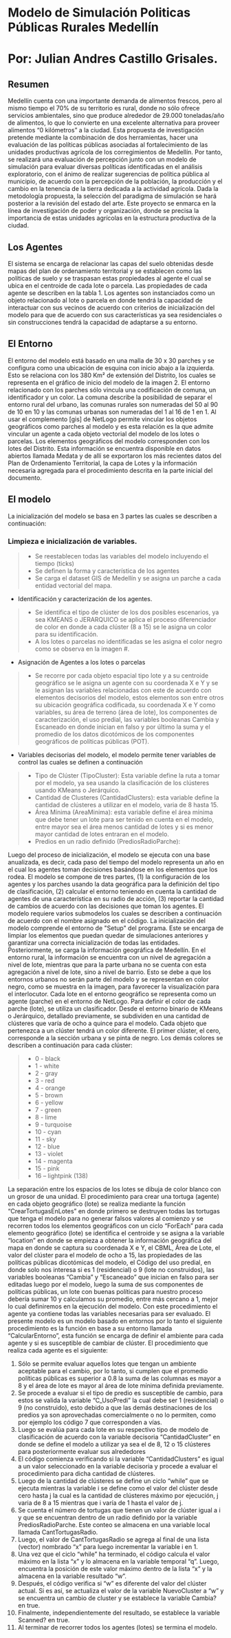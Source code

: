 # Modelo de Simulación Politicas Públicas Rurales Medellín
# Por: Julian Andres Castillo Grisales.
## Resumen

Medellín cuenta con una importante demanda de alimentos frescos, pero al mismo tiempo el 70% de su territorio es rural, donde no sólo ofrece servicios ambientales, sino que produce alrededor de 29.000 toneladas/año de alimentos, lo que lo convierte en una excelente alternativa para proveer alimentos “0 kilómetros” a la ciudad.
Esta propuesta de investigación pretende mediante la combinación de dos herramientas, hacer una evaluación de las políticas públicas asociadas al fortalecimiento de las unidades productivas agrícola de los corregimientos de Medellín. Por tanto, se realizará una evaluación de percepción junto con un modelo de simulación para evaluar diversas políticas identificadas en el análisis exploratorio, con el ánimo de realizar sugerencias de política pública al municipio, de acuerdo con la percepción de la población, la producción y el cambio en la tenencia de la tierra dedicada a la actividad agrícola. Dada la metodología propuesta, la selección del paradigma de simulación se hará posterior a la revisión del estado del arte.
Este proyecto se enmarca en la línea de investigación de poder y organización, donde se precisa la importancia de estas unidades agrícolas en la estructura productiva de la ciudad.


## Los Agentes

El sistema se encarga de relacionar las capas del suelo obtenidas desde mapas del plan de ordenamiento territorial y se establecen como las políticas de suelo y se traspasan estas propiedades al agente el cual se ubica en el centroide de cada lote o parcela. Las propiedades de cada agente se describen en la tabla 1.
 Los agentes son instanciados como un objeto relacionado al lote o parcela en donde tendrá la capacidad de interactuar con sus vecinos de acuerdo con criterios de inicialización del modelo para que de acuerdo con sus características ya sea residenciales o sin construcciones tendrá la capacidad de adaptarse a su entorno.


## El Entorno

El entorno del modelo está basado en una malla de 30 x 30 parches y se configura como una ubicación de esquina con inicio abajo a la izquierda. Esto se relaciona con los 380 Km² de extensión del Distrito, los cuales se representa en el gráfico de inicio del modelo de la imagen 2. El entorno relacionado con los parches sólo vincula una codificación de comuna, un identificador y un color. La comuna describe la posibilidad de separar el entorno rural del urbano, las comunas rurales son numeradas del 50 al 90 de 10 en 10 y las comunas urbanas son numeradas del 1 al 16 de 1 en 1. Al usar el complemento [gis] de NetLogo permite vincular los objetos geográficos como parches al modelo y es esta relación es la que admite vincular un agente a cada objeto vectorial del modelo de los lotes o parcelas. Los elementos geográficos del modelo corresponden con los lotes del Distrito. Esta información se encuentra disponible en datos abiertos llamada Medata y de allí se exportaron los más recientes datos del Plan de Ordenamiento Territorial, la capa de Lotes y la información necesaria agregada para el procedimiento descrita en la parte inicial del documento.

## El modelo

La inicialización del modelo se basa en 3 partes las cuales se describen a continuación:
###   Limpieza e inicialización de variables.
>*   Se reestablecen todas las variables del modelo incluyendo el tiempo (ticks)
>*   Se definen la forma y característica de los agentes
>*   Se carga el dataset GIS de Medellín y se asigna un parche a cada entidad vectorial del mapa. 
*   Identificación y caracterización de los agentes.
>*   Se identifica el tipo de clúster de los dos posibles escenarios, ya sea KMEANS o JERARQUICO se aplica el proceso diferenciador de color en donde a cada clúster (8 a 15) se le asigna un color para su identificación.
>*   A los lotes o parcelas no identificadas se les asigna el color negro como se observa en la imagen #. 
*   Asignación de Agentes a los lotes o parcelas
>*   Se recorre por cada objeto espacial tipo lote y a su centroide geográfico se le asigna un agente con su coordenada X e Y y se le asignan las variables relacionadas con este de acuerdo con elementos decisorios del modelo, estos elementos son entre otros su ubicación geográfica codificada, su coordenada X e Y como variables, su área de terreno (área de lote), los componentes de caracterización, el uso predial, las variables booleanas Cambia y Escaneado en donde inician en falso y por último la suma y el promedio de los datos dicotómicos de los componentes geográficos de políticas públicas (POT).
*   Variables decisorias del modelo, el modelo permite tener variables de control las cuales se definen a continuación
>*   Tipo de Clúster (TipoCluster): Esta variable define la ruta a tomar por el modelo, ya sea usando la clasificación de los clústeres usando KMeans o Jerárquico.
>*   Cantidad de Clusteres (CantidadClusters): esta variable define la cantidad de clústeres a utilizar en el modelo, varia de 8 hasta 15.
>*   Área Mínima (AreaMinima): esta variable define el área mínima que debe tener un lote para ser tenido en cuenta en el modelo, entre mayor sea el área menos cantidad de lotes y si es menor mayor cantidad de lotes entraran en el modelo.
>*   Predios en un radio definido (PrediosRadioParche): 

 
Luego del proceso de inicialización, el modelo se ejecuta con una base anualizada, es decir, cada paso del tiempo del modelo representa un año en el cual los agentes toman decisiones basándose en los elementos que los rodea. El modelo se compone de tres partes, (1) la configuración de los agentes y los parches usando la data geográfica para la definición del tipo de clasificación, (2) calcular el entorno teniendo en cuenta la cantidad de agentes de una característica en su radio de acción, (3) reportar la cantidad de cambios de acuerdo con las decisiones que toman los agentes.
El modelo requiere varios submodelos los cuales se describen a continuación de acuerdo con el nombre asignado en el código.
La inicialización del modelo comprende el entorno de "Setup" del programa. Este se encarga de limpiar los elementos que puedan quedar de simulaciones anteriores y garantizar una correcta inicialización de todas las entidades. Posteriormente, se carga la información geográfica de Medellín. En el entorno rural, la información se encuentra con un nivel de agregación a nivel de lote, mientras que para la parte urbana no se cuenta con esta agregación a nivel de lote, sino a nivel de barrio. Esto se debe a que los entornos urbanos no serán parte del modelo y se representan en color negro, como se muestra en la imagen, para favorecer la visualización para el interlocutor.
Cada lote en el entorno geográfico se representa como un agente (parche) en el entorno de NetLogo. Para definir el color de cada parche (lote), se utiliza un clasificador. Desde el entorno binario de KMeans o Jerárquico, detallado previamente, se subdividen en una cantidad de clústeres que varía de ocho a quince para el modelo. Cada objeto que pertenezca a un clúster tendrá un color diferente. El primer clúster, el cero, corresponde a la sección urbana y se pinta de negro. Los demás colores se describen a continuación para cada clúster:
>*   0 - black
>*   1 - white
>*   2 - gray
>*   3 - red
>*   4 - orange
>*   5 - brown
>*   6 - yellow
>*   7 - green
>*   8 - lime
>*   9 - turquoise
>*   10 - cyan
>*   11 - sky
>*   12 - blue
>*   13 - violet
>*   14 - magenta
>*   15 - pink
>*   16 – lightpink (138)

La separación entre los espacios de los lotes se dibuja de color blanco con un grosor de una unidad. 
El procedimiento para crear una tortuga (agente) en cada objeto geográfico (lote) se realiza mediante la función “CrearTortugasEnLotes” en donde primero se destruyen todas las tortugas que tenga el modelo para no generar falsos valores al comienzo y se recorren todos los elementos geográficos con un ciclo “ForEach” para  cada elemento geográfico (lote) se identifica el centroide y se asigna a la variable “location” en donde se empieza a obtener la información geográfica del mapa en donde se captura su coordenada X e Y, el CBML, Área de Lote, el valor del clúster para el modelo de ocho a 15, las propiedades de las políticas públicas dicotómicas del modelo, el Código del uso predial, en donde solo nos interesa si es 1 (residencial) o 9 (lote no construidos), las variables booleanas “Cambia” y “Escaneado” que inician en falso para ser editadas luego por el modelo, luego la suma de sus componentes de políticas públicas, un lote con buenas políticas para nuestro proceso debería sumar 10 y calculamos su promedio, entre más cercano a 1, mejor lo cual definiremos en la ejecución del modelo. Con este procedimiento el agente ya contiene todas las variables necesarias para ser evaluado.
El presente modelo es un modelo basado en entornos por lo tanto el siguiente procedimiento es la función en base a su entorno llamada “CalcularEntorno”, esta función se encarga de definir el ambiente para cada agente y si es susceptible de cambiar de clúster. El procedimiento que realiza cada agente es el siguiente:
1.   Sólo se permite evaluar aquellos lotes que tengan un ambiente aceptable para el cambio, por lo tanto, si cumplen que el promedio políticas públicas es superior a 0.8 la suma de las columnas es mayor a 8 y el área de lote es mayor al área de lote mínima definida previamente.
2.   Se procede a evaluar si el tipo de predio es susceptible de cambio, para estos se valida la variable “C_UsoPredi” la cual debe ser 1 (residencial) o 9 (no construido), esto debido a que las demás destinaciones de los predios ya son aprovechadas comercialmente o no lo permiten, como por ejemplo los código 7 que corresponden a vías.
3.   Luego se evalúa para cada lote en su respectivo tipo de modelo de clasificación de acuerdo con la variable decisoria “CantidadCluster” en donde se define el modelo a utilizar ya sea el de 8, 12 o 15 clústeres para posteriormente evaluar sus alrededores 
4.   El código comienza verificando si la variable “CantidadClusters” es igual a un valor seleccionado en la variable decisoria y procede a evaluar el procedimiento para dicha cantidad de clústeres.
5.   Luego de la cantidad de clústeres se define un ciclo “while” que se ejecuta mientras la variable i se define como el valor del clúster desde cero hasta j la cual es la cantidad de clústeres máximo por ejecución, j varia de 8 a 15 mientras que i varía de 1 hasta el valor de j.
6.   Se cuenta el número de tortugas que tienen un valor de clúster igual a i y que se encuentran dentro de un radio definido por la variable PrediosRadioParche. Este conteo se almacena en una variable local llamada CantTortugasRadio.
7.   Luego, el valor de CantTortugasRadio se agrega al final de una lista (vector) nombrado “x” para luego incrementar la variable i en 1.
8.   Una vez que el ciclo “while” ha terminado, el código calcula el valor máximo en la lista “x” y lo almacena en la variable temporal “q”. Luego, encuentra la posición de este valor máximo dentro de la lista “x” y la almacena en la variable resultado “w”.
9.   Después, el código verifica si “w” es diferente del valor del clúster actual. Si es así, se actualiza el valor de la variable NuevoCluster a “w” y se encuentra un cambio de cluster y se establece la variable Cambia? en true.
10.   Finalmente, independientemente del resultado, se establece la variable Scanned? en true.
11.   Al terminar de recorrer todos los agentes (lotes) se termina el modelo.
